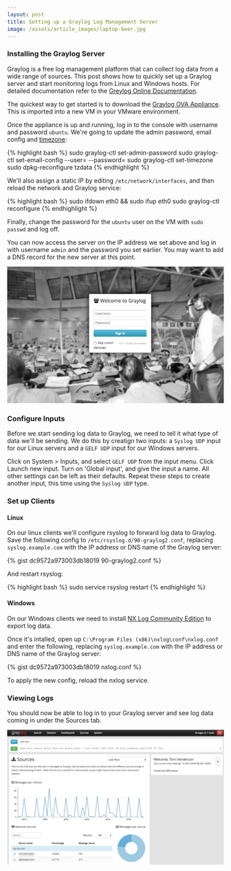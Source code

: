 ```yaml
---
layout: post
title: Setting up a Graylog Log Management Server
image: /assets/article_images/laptop-beer.jpg
---
```


### Installing the Graylog Server

Graylog is a free log management platform that can collect log data from a wide range of sources. This post shows how to quickly set up a Graylog server and start monitoring logs from Linux and Windows hosts. For detailed documentation refer to the [Greylog Online Documentation](http://docs.graylog.org/en/latest/index.html).

The quickest way to get started is to download the [Graylog OVA Appliance](https://github.com/Graylog2/graylog2-images/tree/master/ova). This is imported into a new VM in your VMware environment. 

Once the appliance is up and running, log in to the console with username and password ``ubuntu``. We're going to update the admin password, email config and [timezone](http://en.wikipedia.org/wiki/List_of_tz_database_time_zones):

{% highlight bash %}
sudo graylog-ctl set-admin-password <password>
sudo graylog-ctl set-email-config <smtp server> --user=<username> --password=<password>
sudo graylog-ctl set-timezone <zone acronym>
sudo dpkg-reconfigure tzdata
{% endhighlight %}

We'll also assign a static IP by editing ``/etc/network/interfaces``, and then reload the network and Graylog service:

{% highlight bash %}
sudo ifdown eth0 && sudo ifup eth0
sudo graylog-ctl reconfigure
{% endhighlight %}

Finally, change the password for the ``ubuntu`` user on the VM with ``sudo passwd`` and log off.

You can now access the server on the IP address we set above and log in with username ``admin`` and the password you set earlier. You may want to add a DNS record for the new server at this point.

![Graylog Login Screen](/assets/images/posts/graylog-login.png)

### Configure Inputs

Before we start sending log data to Graylog, we need to tell it what type of data we'll be sending. We do this by creatign two inputs: a ``Syslog UDP`` input for our Linux servers and a ``GELF UDP`` input for our Windows servers.

Click on System > Inputs, and select ``GELF UDP`` from the input menu. Click Launch new input. Turn on 'Global input', and give the input a name. All other settings can be left as their defaults. Repeat these steps to create another input, this time using the ``Syslog UDP`` type.

### Set up Clients

#### Linux

On our linux clients we'll configure rsyslog to forward log data to Graylog. Save the following config to ``/etc/rsyslog.d/90-graylog2.conf``, replacing ``syslog.example.com`` with the IP address or DNS name of the Graylog server:

{% gist dc9572a973003db18019 90-graylog2.conf %}

And restart rsyslog:

{% highlight bash %}
sudo service rsyslog restart
{% endhighlight %}

#### Windows

On our Windows clients we need to install [NX Log Community Edition](http://nxlog.org/products/nxlog-community-edition/download) to export log data.

Once it's intalled, open up ``C:\Program Files (x86)\nxlog\conf\nxlog.conf`` and enter the following, replacing ``syslog.example.com`` with the IP address or DNS name of the Graylog server:    

{% gist dc9572a973003db18019 nxlog.conf %}

To apply the new config, reload the nxlog service.

### Viewing Logs

You should now be able to log in to your Graylog server and see log data coming in under the Sources tab.

![Graylog Log Sources](/assets/images/posts/graylog-data.png)
